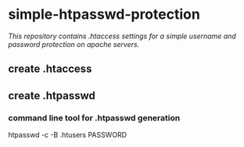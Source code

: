 # simple-htpasswd-protection
_This repository contains .htaccess settings for a simple username and password protection on apache servers._

## create .htaccess

## create .htpasswd
### command line tool for .htpasswd generation
htpasswd -c -B .htusers PASSWORD

